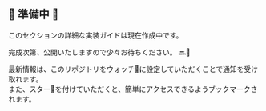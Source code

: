 ## 🚧 準備中 🚧

このセクションの詳細な実装ガイドは現在作成中です。

完成次第、公開いたしますので少々お待ちください。 🔜📘

最新情報は、このリポジトリをウォッチ👀に設定していただくことで通知を受け取れます。  
また、スター🌟を付けていただくと、簡単にアクセスできるようブックマークされます。